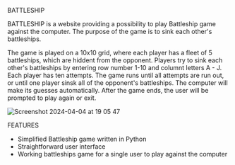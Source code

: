 BATTLESHIP

BATTLESHIP is a website providing a possibility to play Battleship game against the computer. 
The purpose of the game is to sink each other's battleships.

The game is played on a 10x10 grid, where each player has a fleet of 5 battleships, which are hiddent from the opponent.
Players try to sink each other's battleships by entering row number 1-10 and columnt letters A - J. Each player has ten attempts. The game runs until all attempts are run out, or until one player sinsk all of the opponent's battleships. The computer will make its guesses automatically. After the game ends, the user will be prompted to play again or exit.

![Screenshot 2024-04-04 at 19 05 47](https://github.com/Anna8742/battleship_in_python/assets/31070626/8c59110a-b7c4-450e-a8db-b0e5ea232312)

FEATURES
- Simplified Battleship game written in Python
- Straightforward user interface
- Working battleships game for a single user to play against the computer
